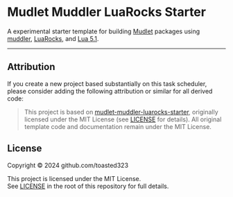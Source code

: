 # Mudlet Muddler LuaRocks Starter

A experimental starter template for building [Mudlet](https://www.mudlet.org/) packages using [muddler](https://github.com/demonnic/muddler),
[LuaRocks](https://luarocks.org/), and [Lua 5.1](https://www.lua.org/versions.html#5.1).

---

## Attribution

If you create a new project based substantially on this task scheduler, please
consider adding the following attribution or similar for all derived code:

> This project is based on [mudlet-muddler-luarocks-starter](https://github.com/toasted-mudlet/mudlet-muddler-luarocks-starter), originally
> licensed under the MIT License (see [LICENSE](LICENSE) for details). All
> original template code and documentation remain under the MIT License.

## License

Copyright © 2024 github.com/toasted323

This project is licensed under the MIT License.  
See [LICENSE](LICENSE) in the root of this repository for full details.
